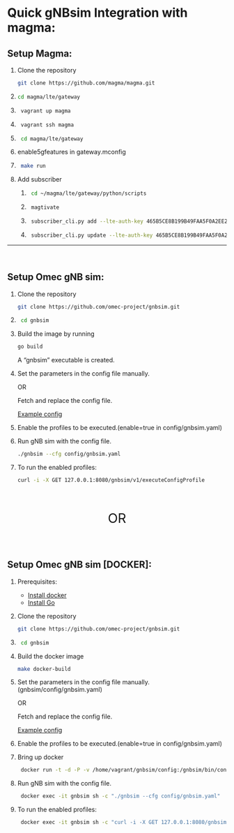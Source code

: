 # Quick gNBsim Integration with magma:

## Setup Magma:
1.  Clone the repository 
    ```bash
    git clone https://github.com/magma/magma.git 
    ```
2.  ```bash 
    cd magma/lte/gateway
    ```

3. ```bash 
    vagrant up magma 
    ```

4. ```bash 
    vagrant ssh magma
    ```

5. ```bash 
    cd magma/lte/gateway
    ```

6. enable5gfeatures in gateway.mconfig

7. ```bash 
    make run 
    ```

8. Add subscriber 

    1. ```bash 
        cd ~/magma/lte/gateway/python/scripts 
        ```

    2. ```bash
        magtivate
        ```

    3. ```bash 
        subscriber_cli.py add --lte-auth-key 465B5CE8B199B49FAA5F0A2EE238A6BC --lte-auth-opc E8ED289DEBA952E4283B54E88E6183CA IMSI001010000000001 
        ```

    4. ```bash 
        subscriber_cli.py update --lte-auth-key 465B5CE8B199B49FAA5F0A2EE238A6BC --apn-config internet,9,1,0,0,3000,4000,0,,,, --apn-config oai.ipv4,9,1,0,0,3000,4000,0,,,, --apn-config INTERNET,9,1,0,0,3000,4000,0,,,, --lte-auth-opc E8ED289DEBA952E4283B54E88E6183CA IMSI001010000000001 
        ```
- - -
<br/>


## Setup Omec gNB sim:
1. Clone the repository 
   ```bash
   git clone https://github.com/omec-project/gnbsim.git 
   ```

2. ```bash
    cd gnbsim
    ```

3. Build the image by running

   ```bash
   go build 
   ```
   A “gnbsim” executable is created.

4. Set the parameters in the config file manually.

    OR

	Fetch and replace the config file.

    [Example config](https://github.com/shashidhar-p/integration-magma/blob/main/omec-gnbsim/config/gnbsim.yaml)

5. Enable the profiles to be executed.(enable=true in config/gnbsim.yaml)

6. Run gNB sim with the config file.

    ```bash
    ./gnbsim --cfg config/gnbsim.yaml 
    ```

7. To run the enabled profiles:

    ```bash 
    curl -i -X GET 127.0.0.1:8080/gnbsim/v1/executeConfigProfile 
    ```
<br/>
<p style="text-align: center; font-size: 30px" >
OR
</p>
<br/> 

## Setup Omec gNB sim [DOCKER]:

1. Prerequisites:
    - [Install docker](https://docs.docker.com/engine/install/ubuntu/)
    - [Install Go](https://go.dev/doc/install)

2. Clone the repository 
   ```bash
   git clone https://github.com/omec-project/gnbsim.git 
   ```
3. ```bash
    cd gnbsim
    ```
4. Build the docker image

   ```bash
   make docker-build 
   ```
5. Set the parameters in the config file manually.(gnbsim/config/gnbsim.yaml)

    OR

	Fetch and replace the config file.

    [Example config](https://github.com/shashidhar-p/integration-magma/blob/main/omec-gnbsim/config/gnbsim.yaml)

6. Enable the profiles to be executed.(enable=true in config/gnbsim.yaml)

7. Bring up docker
   ```bash
    docker run -t -d -P -v /home/vagrant/gnbsim/config:/gnbsim/bin/config --net=host --name gnbsim 5gc-gnbsim:0.0.1-dev 
   ```

8. Run gNB sim with the config file.
   ```bash
    docker exec -it gnbsim sh -c "./gnbsim --cfg config/gnbsim.yaml"
   ```
9. To run the enabled profiles:
   ```bash
    docker exec -it gnbsim sh -c "curl -i -X GET 127.0.0.1:8080/gnbsim/v1/executeConfigProfile"
   ```
